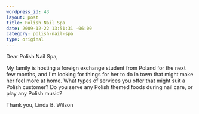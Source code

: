 ```yaml
--- 
wordpress_id: 43
layout: post
title: Polish Nail Spa
date: 2009-12-22 13:51:31 -06:00
category: polish-nail-spa
type: original
---
```

Dear Polish Nail Spa,

My family is hosting a foreign exchange student from Poland for the next few months, and I'm looking for things for her to do in town that might make her feel more at home. What types of services you offer that might suit a Polish customer? Do you serve any Polish themed foods during nail care, or play any Polish music?

Thank you,
Linda B. Wilson


